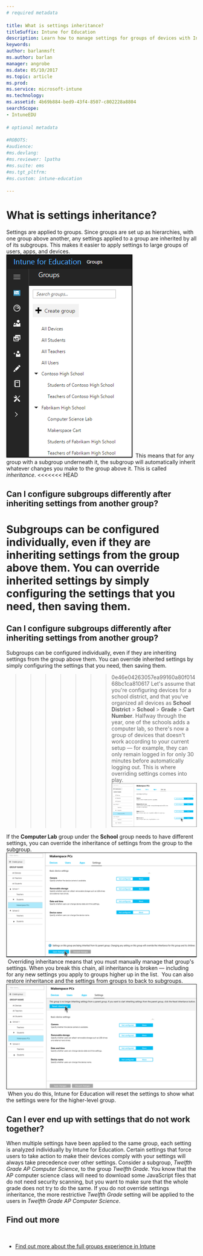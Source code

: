 ```yaml
---
# required metadata

title: What is settings inheritance?
titleSuffix: Intune for Education
description: Learn how to manage settings for groups of devices with Intune for Education.
keywords:
author: barlanmsft
ms.author: barlan
manager: angrobe
ms.date: 05/10/2017
ms.topic: article
ms.prod:
ms.service: microsoft-intune
ms.technology:
ms.assetid: 4b69b884-bed9-43f4-8507-c802228a8804
searchScope:
- IntuneEDU
​
# optional metadata
​
#ROBOTS:
#audience:
#ms.devlang:
#ms.reviewer: lpatha
#ms.suite: ems
#ms.tgt_pltfrm:
#ms.custom: intune-education

---
```


# What is settings inheritance?

Settings are applied to groups. Since groups are set up as hierarchies, with one group above another, any settings applied to a group are inherited by all of its subgroups. This makes it easier to apply settings to large groups of users, apps, and devices.
​
  ![A tree of groups of and subgroups.](./media/groups-002-inheritance.png)
​
This means that for any group with a subgroup underneath it, the subgroup will automatically inherit whatever changes you make to the group above it. This is called _inheritance_.
<<<<<<< HEAD
​
## Can I configure subgroups differently after inheriting settings from another group?
​
Subgroups can be configured individually, even if they are inheriting settings from the group above them. You can override inherited settings by simply configuring the settings that you need, then saving them.
​
=======

## Can I configure subgroups differently after inheriting settings from another group?

Subgroups can be configured individually, even if they are inheriting settings from the group above them. You can override inherited settings by simply configuring the settings that you need, then saving them.

>>>>>>> 0e46e04263057ea99160a80f01468bc1ca810617
Let's assume that you're configuring devices for a school district, and that you've organized all devices as __School District__ > __School__ > __Grade__ > __Cart Number__. Halfway through the year, one of the schools adds a computer lab, so there's now a group of devices that doesn't work according to your current setup — for example, they can only remain logged in for only 30 minutes before automatically logging out. This is where overriding settings comes into play.
​
  ![Are you sure you want to override settings?](./media/groups-003-beginning-to-deviate-from-inheritance.png)

If the __Computer Lab__ group under the __School__ group needs to have different settings, you can override the inheritance of settings from the group to the subgroup.
 ​
  ![Beginning to deviate from inheritance.](./media/groups-004-are-you-sure-you-want-to-override-settings.png)
 ​
Overriding inheritance means that you must manually manage that group's settings. When you break this chain, all inheritance is broken — including for any new settings you apply to groups higher up in the list.
 ​
You can also restore inheritance and the settings from groups to back to subgroups.
 ​
   ![Resetting inheritance](./media/groups-005-reset-inheritance.png)
 ​
When you do this, Intune for Education will reset the settings to show what the settings were for the higher-level group.

## Can I ever end up with settings that do not work together?

When multiple settings have been applied to the same group, each setting is analyzed individually by Intune for Education. Certain settings that force users to take action to make their devices comply with your settings will always take precedence over other settings.
 ​
Consider a subgroup, *Twelfth Grade AP Computer Science*, to the group *Twelfth Grade*. You know that the AP computer science class will need to download some JavaScript files that do not need security scanning, but you want to make sure that the whole grade does not try to do the same. If you do not override settings inheritance, the more restrictive *Twelfth Grade* setting will be applied to the users in *Twelfth Grade AP Computer Science*.

## Find out more
 ​
  - [Find out more about the full groups experience in Intune](https://docs.microsoft.com/intune/deploy-use/use-groups-to-manage-users-and-devices-with-microsoft-intune)
